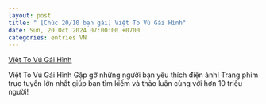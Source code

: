 ```yaml
---
layout: post
title: " [Chúc 20/10 bạn gái] Việt To Vú Gái Hình"
date: Sun, 20 Oct 2024 07:00:00 +0700
categories: entries VN
---
```

[Việt To Vú Gái Hình](https://www.tlu.edu.vn/bmwbet/1020-Vi%E1%BB%87t-To-V%C3%BA-G%C3%A1i-H%C3%ACnh.html)

Việt To Vú Gái Hình  Gặp gỡ những người bạn yêu thích điện ảnh! Trang phim trực tuyến lớn nhất giúp bạn tìm kiếm và thảo luận cùng với hơn 10 triệu người!

